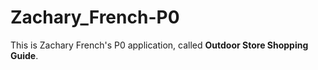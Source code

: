 # Zachary_French-P0
This is Zachary French's P0 application, called **Outdoor Store Shopping Guide**.